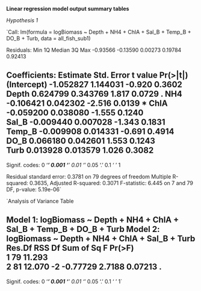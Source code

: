 __Linear regression model output summary tables__

_Hypothesis 1_

`Call:
lm(formula = logBiomass ~ Depth + NH4 + ChlA + Sal_B + Temp_B + 
    DO_B + Turb, data = all_fish_sub1)

Residuals:
     Min       1Q   Median       3Q      Max 
-0.93566 -0.13590  0.00273  0.19784  0.92413 

Coefficients:
             Estimate Std. Error t value Pr(>|t|)  
(Intercept) -1.052827   1.144031  -0.920   0.3602  
Depth        0.624799   0.343769   1.817   0.0729 .
NH4         -0.106421   0.042302  -2.516   0.0139 *
ChlA        -0.059200   0.038080  -1.555   0.1240  
Sal_B       -0.009440   0.007028  -1.343   0.1831  
Temp_B      -0.009908   0.014331  -0.691   0.4914  
DO_B         0.066180   0.042601   1.553   0.1243  
Turb         0.013928   0.013579   1.026   0.3082  
---
Signif. codes:  0 ‘***’ 0.001 ‘**’ 0.01 ‘*’ 0.05 ‘.’ 0.1 ‘ ’ 1

Residual standard error: 0.3781 on 79 degrees of freedom
Multiple R-squared:  0.3635,	Adjusted R-squared:  0.3071 
F-statistic: 6.445 on 7 and 79 DF,  p-value: 5.19e-06`

`Analysis of Variance Table

Model 1: logBiomass ~ Depth + NH4 + ChlA + Sal_B + Temp_B + DO_B + Turb
Model 2: logBiomass ~ Depth + NH4 + ChlA + Sal_B + Turb
  Res.Df    RSS Df Sum of Sq      F  Pr(>F)  
1     79 11.293                              
2     81 12.070 -2  -0.77729 2.7188 0.07213 .
---
Signif. codes:  0 ‘***’ 0.001 ‘**’ 0.01 ‘*’ 0.05 ‘.’ 0.1 ‘ ’ 1`